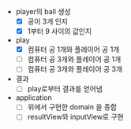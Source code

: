 * player의 ball 생성
  * [x] 공이 3개 인지
  * [x] 1부터 9 사이의 값인지

* play
  * [x] 컴퓨터 공 1개와 플레이어 공 1개
  * [ ] 컴퓨터 공 3개와 플레이어 공 1개
  * [ ] 컴퓨터 공 3개와 플레이어 공 3개

* 결과
  * [ ] play로부터 결과를 얻어냄

* application
  * [ ] 위에서 구현한 domain 을 종합
  * [ ] resultView와 inputView로 구현